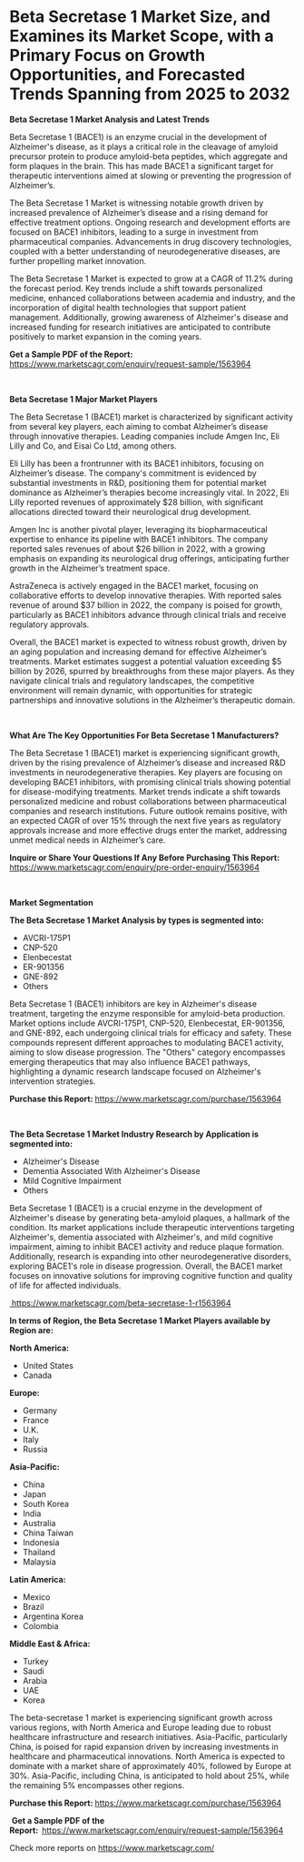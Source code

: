 <p><h1>Beta Secretase 1 Market Size, and Examines its Market Scope, with a Primary Focus on Growth Opportunities, and Forecasted Trends Spanning from 2025 to 2032</h1></p><p><strong>Beta Secretase 1 Market Analysis and Latest Trends</strong></p>
<p><p>Beta Secretase 1 (BACE1) is an enzyme crucial in the development of Alzheimer's disease, as it plays a critical role in the cleavage of amyloid precursor protein to produce amyloid-beta peptides, which aggregate and form plaques in the brain. This has made BACE1 a significant target for therapeutic interventions aimed at slowing or preventing the progression of Alzheimer’s.</p><p>The Beta Secretase 1 Market is witnessing notable growth driven by increased prevalence of Alzheimer’s disease and a rising demand for effective treatment options. Ongoing research and development efforts are focused on BACE1 inhibitors, leading to a surge in investment from pharmaceutical companies. Advancements in drug discovery technologies, coupled with a better understanding of neurodegenerative diseases, are further propelling market innovation.</p><p>The Beta Secretase 1 Market is expected to grow at a CAGR of 11.2% during the forecast period. Key trends include a shift towards personalized medicine, enhanced collaborations between academia and industry, and the incorporation of digital health technologies that support patient management. Additionally, growing awareness of Alzheimer's disease and increased funding for research initiatives are anticipated to contribute positively to market expansion in the coming years.</p></p>
<p><strong>Get a Sample PDF of the Report:&nbsp;</strong> <a href="https://www.marketscagr.com/enquiry/request-sample/1563964?utm_campaign=2796&utm_medium=2&utm_source=Github&utm_content=ia&utm_term=08032025&utm_id=beta-secretase-1">https://www.marketscagr.com/enquiry/request-sample/1563964</a></p>
<p>&nbsp;</p>
<p><strong>Beta Secretase 1 Major Market Players</strong></p>
<p><p>The Beta Secretase 1 (BACE1) market is characterized by significant activity from several key players, each aiming to combat Alzheimer’s disease through innovative therapies. Leading companies include Amgen Inc, Eli Lilly and Co, and Eisai Co Ltd, among others.</p><p>Eli Lilly has been a frontrunner with its BACE1 inhibitors, focusing on Alzheimer’s disease. The company's commitment is evidenced by substantial investments in R&D, positioning them for potential market dominance as Alzheimer’s therapies become increasingly vital. In 2022, Eli Lilly reported revenues of approximately $28 billion, with significant allocations directed toward their neurological drug development.</p><p>Amgen Inc is another pivotal player, leveraging its biopharmaceutical expertise to enhance its pipeline with BACE1 inhibitors. The company reported sales revenues of about $26 billion in 2022, with a growing emphasis on expanding its neurological drug offerings, anticipating further growth in the Alzheimer’s treatment space.</p><p>AstraZeneca is actively engaged in the BACE1 market, focusing on collaborative efforts to develop innovative therapies. With reported sales revenue of around $37 billion in 2022, the company is poised for growth, particularly as BACE1 inhibitors advance through clinical trials and receive regulatory approvals.</p><p>Overall, the BACE1 market is expected to witness robust growth, driven by an aging population and increasing demand for effective Alzheimer’s treatments. Market estimates suggest a potential valuation exceeding $5 billion by 2026, spurred by breakthroughs from these major players. As they navigate clinical trials and regulatory landscapes, the competitive environment will remain dynamic, with opportunities for strategic partnerships and innovative solutions in the Alzheimer’s therapeutic domain.</p></p>
<p>&nbsp;</p>
<p><strong>What Are The Key Opportunities For Beta Secretase 1 Manufacturers?</strong></p>
<p><p>The Beta Secretase 1 (BACE1) market is experiencing significant growth, driven by the rising prevalence of Alzheimer’s disease and increased R&D investments in neurodegenerative therapies. Key players are focusing on developing BACE1 inhibitors, with promising clinical trials showing potential for disease-modifying treatments. Market trends indicate a shift towards personalized medicine and robust collaborations between pharmaceutical companies and research institutions. Future outlook remains positive, with an expected CAGR of over 15% through the next five years as regulatory approvals increase and more effective drugs enter the market, addressing unmet medical needs in Alzheimer’s care.</p></p>
<p><strong>Inquire or Share Your Questions If Any Before Purchasing This Report:</strong> <a href="https://www.marketscagr.com/enquiry/pre-order-enquiry/1563964?utm_campaign=2796&utm_medium=2&utm_source=Github&utm_content=ia&utm_term=08032025&utm_id=beta-secretase-1">https://www.marketscagr.com/enquiry/pre-order-enquiry/1563964</a></p>
<p>&nbsp;</p>
<p><strong>Market Segmentation</strong></p>
<p><strong>The Beta Secretase 1 Market Analysis by types is segmented into:</strong></p>
<p><ul><li>AVCRI-175P1</li><li>CNP-520</li><li>Elenbecestat</li><li>ER-901356</li><li>GNE-892</li><li>Others</li></ul></p>
<p><p>Beta Secretase 1 (BACE1) inhibitors are key in Alzheimer's disease treatment, targeting the enzyme responsible for amyloid-beta production. Market options include AVCRI-175P1, CNP-520, Elenbecestat, ER-901356, and GNE-892, each undergoing clinical trials for efficacy and safety. These compounds represent different approaches to modulating BACE1 activity, aiming to slow disease progression. The "Others" category encompasses emerging therapeutics that may also influence BACE1 pathways, highlighting a dynamic research landscape focused on Alzheimer's intervention strategies.</p></p>
<p><strong>Purchase this Report:&nbsp;</strong><a href="https://www.marketscagr.com/purchase/1563964?utm_campaign=2796&utm_medium=2&utm_source=Github&utm_content=ia&utm_term=08032025&utm_id=beta-secretase-1">https://www.marketscagr.com/purchase/1563964</a></p>
<p>&nbsp;</p>
<p><strong>The Beta Secretase 1 Market Industry Research by Application is segmented into:</strong></p>
<p><ul><li>Alzheimer's Disease</li><li>Dementia Associated With Alzheimer's Disease</li><li>Mild Cognitive Impairment</li><li>Others</li></ul></p>
<p><p>Beta Secretase 1 (BACE1) is a crucial enzyme in the development of Alzheimer's disease by generating beta-amyloid plaques, a hallmark of the condition. Its market applications include therapeutic interventions targeting Alzheimer's, dementia associated with Alzheimer's, and mild cognitive impairment, aiming to inhibit BACE1 activity and reduce plaque formation. Additionally, research is expanding into other neurodegenerative disorders, exploring BACE1's role in disease progression. Overall, the BACE1 market focuses on innovative solutions for improving cognitive function and quality of life for affected individuals.</p></p>
<p><a href="https://www.marketscagr.com/beta-secretase-1-r1563964?utm_campaign=2796&utm_medium=2&utm_source=Github&utm_content=ia&utm_term=08032025&utm_id=beta-secretase-1">&nbsp;https://www.marketscagr.com/beta-secretase-1-r1563964</a></p>
<p><strong>In terms of Region, the Beta Secretase 1 Market Players available by Region are:</strong></p>
<p>
    <p> <strong> North America: </strong>
        <ul>
            <li>United States</li>
            <li>Canada</li>
        </ul>
        </p> 
    <p> <strong> Europe: </strong>
        <ul>
            <li>Germany</li>
            <li>France</li>
            <li>U.K.</li>
            <li>Italy</li>
            <li>Russia</li>
        </ul>
        </p> 
    <p> <strong> Asia-Pacific: </strong>
        <ul>
            <li>China</li>
            <li>Japan</li>
            <li>South Korea</li>
            <li>India</li>
            <li>Australia</li>
            <li>China Taiwan</li>
            <li>Indonesia</li>
            <li>Thailand</li>
            <li>Malaysia</li>
        </ul>
        </p> 
    <p> <strong> Latin America: </strong>
        <ul>
            <li>Mexico</li>
            <li>Brazil</li>
            <li>Argentina Korea</li>
            <li>Colombia</li>
        </ul>
        </p> 
    <p> <strong> Middle East & Africa: </strong>
        <ul>
            <li>Turkey</li>
            <li>Saudi</li>
            <li>Arabia</li>
            <li>UAE</li>
            <li>Korea</li>
        </ul>
    </p>
    </p>
<p><p>The beta-secretase 1 market is experiencing significant growth across various regions, with North America and Europe leading due to robust healthcare infrastructure and research initiatives. Asia-Pacific, particularly China, is poised for rapid expansion driven by increasing investments in healthcare and pharmaceutical innovations. North America is expected to dominate with a market share of approximately 40%, followed by Europe at 30%. Asia-Pacific, including China, is anticipated to hold about 25%, while the remaining 5% encompasses other regions.</p></p>
<p><strong>Purchase this Report: </strong><a href="https://www.marketscagr.com/purchase/1563964?utm_campaign=2796&utm_medium=2&utm_source=Github&utm_content=ia&utm_term=08032025&utm_id=beta-secretase-1">https://www.marketscagr.com/purchase/1563964</a></p>
<p>&nbsp;<strong>Get a Sample PDF of the Report:&nbsp;&nbsp;</strong><a href="https://www.marketscagr.com/enquiry/request-sample/1563964?utm_campaign=2796&utm_medium=2&utm_source=Github&utm_content=ia&utm_term=08032025&utm_id=beta-secretase-1">https://www.marketscagr.com/enquiry/request-sample/1563964</a></p>
<p><strong></strong></p>
<p>Check more reports on <a href="https://www.marketscagr.com/?utm_campaign=2796&utm_medium=2&utm_source=Github&utm_content=ia&utm_term=08032025&utm_id=beta-secretase-1">https://www.marketscagr.com/</a></p>